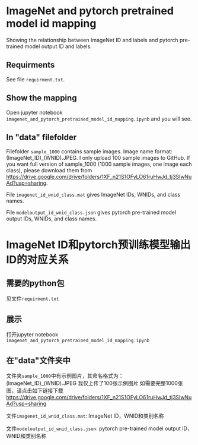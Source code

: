 # ImageNet and pytorch pretrained model id mapping
Showing the relationship between ImageNet ID and labels and pytorch pre-trained model output ID and labels.

## Requirments
See file ```requirment.txt```.

## Show the mapping
Open jupyter notebook ```imagenet_and_pytorch_pretrained_model_id_mapping.ipynb``` and you will see.

## In "data" filefolder
Filefolder ```sample_1000``` contains sample images.
Image name format: (ImageNet_ID)\_(WNID).JPEG.
I only upload 100 sample images to GitHub. If you want full version of sample_1000 (1000 sample images, one image each class), please download them from
https://drive.google.com/drive/folders/1XF_n21S1OFyLO61ruHwJd_tj3SlwNuAd?usp=sharing.

File ```imagenet_id_wnid_class.mat``` gives ImageNet IDs, WNIDs, and class names.

File ```modeloutput_id_wnid_class.json``` gives pytorch pre-trained model output IDs, WNIDs, and class names.


# ImageNet ID和pytorch预训练模型输出ID的对应关系

## 需要的python包
见文件```requirment.txt```

## 展示
打开jupyter notebook ```imagenet_and_pytorch_pretrained_model_id_mapping.ipynb```

## 在"data"文件夹中
文件夹```sample_1000```中有示例图片，其命名格式为：(ImageNet_ID)\_(WNID).JPEG
我仅上传了100张示例图片
如需要完整1000张图，请点击如下链接下载
https://drive.google.com/drive/folders/1XF_n21S1OFyLO61ruHwJd_tj3SlwNuAd?usp=sharing

文件```imagenet_id_wnid_class.mat```: ImageNet ID，WNID和类别名称

文件```modeloutput_id_wnid_class.json```: pytorch pre-trained model output ID，WNID和类别名称
